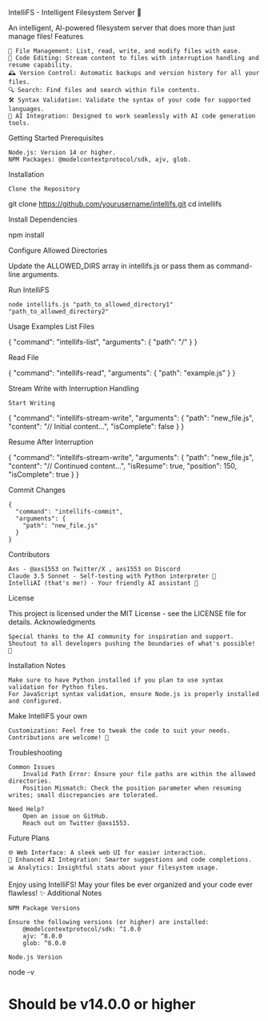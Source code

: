 IntelliFS - Intelligent Filesystem Server 🚀

An intelligent, AI-powered filesystem server that does more than just manage files!
Features

    📁 File Management: List, read, write, and modify files with ease.
    📝 Code Editing: Stream content to files with interruption handling and resume capability.
    🕰️ Version Control: Automatic backups and version history for all your files.
    🔍 Search: Find files and search within file contents.
    🛠️ Syntax Validation: Validate the syntax of your code for supported languages.
    🤖 AI Integration: Designed to work seamlessly with AI code generation tools.

Getting Started
Prerequisites

    Node.js: Version 14 or higher.
    NPM Packages: @modelcontextprotocol/sdk, ajv, glob.

Installation

    Clone the Repository

git clone https://github.com/yourusername/intellifs.git
cd intellifs

Install Dependencies

npm install

Configure Allowed Directories

Update the ALLOWED_DIRS array in intellifs.js or pass them as command-line arguments.

Run IntelliFS

    node intellifs.js "path_to_allowed_directory1" "path_to_allowed_directory2"

Usage Examples
List Files

{
  "command": "intellifs-list",
  "arguments": {
    "path": "/"
  }
}

Read File

{
  "command": "intellifs-read",
  "arguments": {
    "path": "example.js"
  }
}

Stream Write with Interruption Handling

    Start Writing

{
  "command": "intellifs-stream-write",
  "arguments": {
    "path": "new_file.js",
    "content": "// Initial content...",
    "isComplete": false
  }
}

Resume After Interruption

{
  "command": "intellifs-stream-write",
  "arguments": {
    "path": "new_file.js",
    "content": "// Continued content...",
    "isResume": true,
    "position": 150,
    "isComplete": true
  }
}

Commit Changes

    {
      "command": "intellifs-commit",
      "arguments": {
        "path": "new_file.js"
      }
    }

Contributors

    Axs - @axs1553 on Twitter/X , axs1553 on Discord
    Claude 3.5 Sonnet - Self-testing with Python interpreter 🐍
    IntelliAI (that's me!) - Your friendly AI assistant 🤖

License

This project is licensed under the MIT License - see the LICENSE file for details.
Acknowledgments

    Special thanks to the AI community for inspiration and support.
    Shoutout to all developers pushing the boundaries of what's possible! 🚀

Installation Notes

    Make sure to have Python installed if you plan to use syntax validation for Python files.
    For JavaScript syntax validation, ensure Node.js is properly installed and configured.

Make IntelliFS your own

    Customization: Feel free to tweak the code to suit your needs. Contributions are welcome! 🌟

Troubleshooting

    Common Issues
        Invalid Path Error: Ensure your file paths are within the allowed directories.
        Position Mismatch: Check the position parameter when resuming writes; small discrepancies are tolerated.

    Need Help?
        Open an issue on GitHub.
        Reach out on Twitter @axs1553.

Future Plans

    🌐 Web Interface: A sleek web UI for easier interaction.
    🧠 Enhanced AI Integration: Smarter suggestions and code completions.
    📊 Analytics: Insightful stats about your filesystem usage.


Enjoy using IntelliFS! May your files be ever organized and your code ever flawless! ✨
Additional Notes

    NPM Package Versions

    Ensure the following versions (or higher) are installed:
        @modelcontextprotocol/sdk: ^1.0.0
        ajv: ^8.0.0
        glob: ^8.0.0

    Node.js Version

node -v
# Should be v14.0.0 or higher
